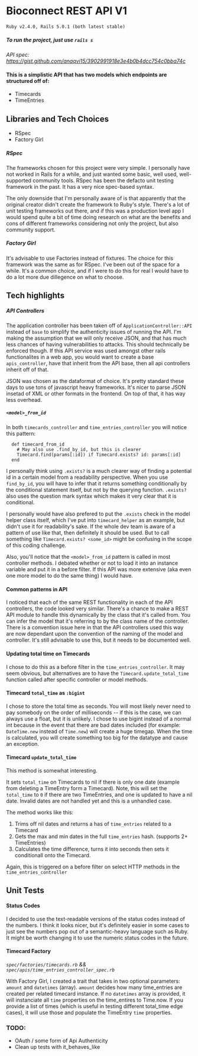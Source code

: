 # Bioconnect REST API V1

`Ruby v2.4.0, Rails 5.0.1 (both latest stable)`

##### To run the project, just use `rails s`
_API spec: https://gist.github.com/anaqvi15/3902991918e3e4b0b4dcc754c0bba74c_

#### This is a simplistic API that has two models which endpoints are structured off of:

* Timecards
* TimeEntries

## Libraries and Tech Choices

* RSpec
* Factory Girl

##### RSpec

The frameworks chosen for this project were very simple. I personally have not worked in Rails for a while, and just wanted some basic, well used, well-supported community tools. RSpec has been the defacto unit testing framework in the past. It has a very nice spec-based syntax.

The only downside that I'm personally aware of is that apparently that the original creator didn't create the framework to Ruby's style. There's a lot of unit testing frameworks out there, and if this was a production level app I would spend quite a bit of time doing research on what are the benefits and cons of different frameworks considering not only the project, but also community support.

##### Factory Girl

It's advisable to use Factories instead of fixtures. The choice for this framework was the same as for RSpec. I've been out of the space for a while. It's a common choice, and if I were to do this for real I would have to do a lot more due dillegence on what to choose.

## Tech highlights

##### API Controllers

The application controller has been taken off of `ApplicationController::API` instead of `base` to simplify the authenticity issues of running the API. I'm making the assumption that we will only receive JSON, and that has much less chances of having vulnerabilities to attacks. This should technically be enforced though. If this API service was used amongst other rails functionalites in a web app, you would want to create a base `apis_controller`, have that inherit from the API base, then all api controllers inherit off of that.

JSON was chosen as the dataformat of choice. It's pretty standard these days to use tons of javascript heavy frameworks. It's nicer to parse JSON insetad of XML or other formats in the frontend. On top of that, it has way less overhead.

##### `<model>_from_id`

In both `timecards_controller` and `time_entries_controller` you will notice this pattern:

```
  def timecard_from_id
    # May also use .find_by_id, but this is clearer
    Timecard.find(params[:id]) if Timecard.exists? id: params[:id]
  end
```

I personally think using `.exists?` is a much clearer way of finding a potential id in a certain model from a readability perspective. When you use `find_by_id`, you will have to infer that it returns something conditionally by the conditional statement itself, but not by the querying function. `.exists?` also uses the question mark syntax which makes it very clear that it is conditional.

I personally would have also prefered to put the `.exists` check in the model helper class itself, which I've put into `timecard_helper` as an example, but didn't use it for readability's sake. If the whole dev team is aware of a pattern of use like that, then definitely it should be used. But to call something like `Timecard.exists? <some_id>` might be confusing in the scope of this coding challenge.

Also, you'll notice that the `<model>_from_id` pattern is called in most controller methods. I debated whether or not to load it into an instance variable and put it in a before filter. If this API was more extensive (aka even one more model to do the same thing) I would have.

#### Common patterns in API

I noticed that each of the same REST functionality in each of the API controllers, the code looked very similar. There's a chance to make a REST API module to handle this dynamically by the class that it's called from. You can infer the model that it's referring to by the class name of the controller. There is a convention issue here in that the API controllers used this way are now dependant upon the convention of the naming of the model and controller. It's still advisable to use this, but it needs to be documented well.

#### Updating total time on Timecards

I chose to do this as a before filter in the `time_entries_controller`. It may seem obvious, but alternatives are to have the `Timecard.update_total_time` function called after specific controller or model methods.

#### Timecard `total_time` as `:bigint`

I chose to store the total time as seconds. You will most likely never need to pay somebody on the order of milliseconds -- if this is the case, we can always use a float, but it is unlikely. I chose to use bigint instead of a normal int because in the event that there are bad dates included (for example: `DateTime.new` instead of `Time.new`) will create a huge timegap. When the time is calculated, you will create something too big for the datatype and cause an exception.

#### Timecard `update_total_time`

This method is somewhat interesting.

It sets `total_time` on Timecards to nil if there is only one date (example from deleting a TimeEntry form a Timecard). Note, this will set the `total_time` to `0` if there are two TimeEntries, and one is updated to have a nil date. Invalid dates are not handled yet and this is a unhandled case.

The method works like this:

1. Trims off nil dates and returns a has of `time_entries` related to a Timecard
2. Gets the max and min dates in the full `time_entries` hash. (supports 2+ TimeEntries)
3. Calculates the time difference, turns it into seconds then sets it conditionall onto the Timecard.

Again, this is triggered on a before filter on select HTTP methods in the `time_entries_controller`

## Unit Tests

#### Status Codes

I decided to use the text-readable versions of the status codes instead of the numbers. I think it looks nicer, but it's definitely easier in some cases to just see the numbers pop out of a semantic-heavy language such as Ruby. It might be worth changing it to use the numeric status codes in the future.

#### Timecard Factory
_`spec/factories/timecards.rb` && `spec/apis/time_entries_controller_spec.rb`_

With Factory Girl, I created a trait that takes in two optional parameters: `amount` and `datetimes` (array).
`amount` decides how many time_entries are created per related timecard instance.
If no `datetimes` array is provided, it will instanciate all `time` properties on the time_entires to Time.now. If you provide a list of times (which is useful in testing different total_time edge cases), it will use those and populate the TimeEntry `time` properties.

### TODO: 

* OAuth / some form of Api Authenticity
* Clean up tests with it_behaves_like
